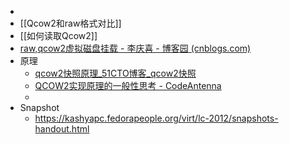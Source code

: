 -
- [[Qcow2和raw格式对比]]
- [[如何读取Qcow2]]
- [raw,qcow2虚拟磁盘挂载 - 李庆喜 - 博客园 (cnblogs.com)](https://www.cnblogs.com/lixuebin/p/10814455.html)
- 原理
	- [qcow2快照原理_51CTO博客_qcow2快照](https://blog.51cto.com/zybcloud/2159376)
	- [QCOW2实现原理的一般性思考 - CodeAntenna](https://codeantenna.com/a/gnW0HJE0jP)
	-
- Snapshot
	- https://kashyapc.fedorapeople.org/virt/lc-2012/snapshots-handout.html